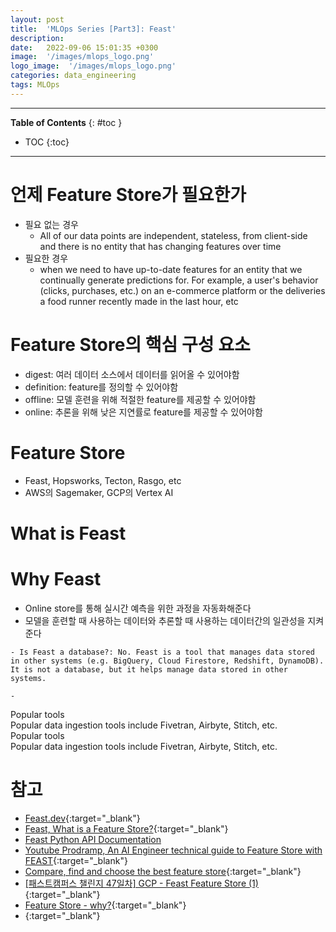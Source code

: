 ```yaml
---
layout: post
title:  'MLOps Series [Part3]: Feast'
description: 
date:   2022-09-06 15:01:35 +0300
image:  '/images/mlops_logo.png'
logo_image:  '/images/mlops_logo.png'
categories: data_engineering
tags: MLOps
---
```

---

**Table of Contents**
{: #toc }
*  TOC
{:toc}

---


# 언제 Feature Store가 필요한가

- 필요 없는 경우
  -  All of our data points are independent, stateless, from client-side and there is no entity that has changing features over time
- 필요한 경우
  - when we need to have up-to-date features for an entity that we continually generate predictions for. For example, a user's behavior (clicks, purchases, etc.) on an e-commerce platform or the deliveries a food runner recently made in the last hour, etc

# Feature Store의 핵심 구성 요소

- digest: 여러 데이터 소스에서 데이터를 읽어올 수 있어야함
- definition: feature를 정의할 수 있어야함
- offline: 모델 훈련을 위해 적절한 feature를 제공할 수 있어야함
- online: 추론을 위해 낮은 지연률로 feature를 제공할 수 있어야함

# Feature Store

- Feast, Hopsworks, Tecton, Rasgo, etc
- AWS의 Sagemaker, GCP의 Vertex AI

# What is Feast

# Why Feast

- Online store를 통해 실시간 예측을 위한 과정을 자동화해준다
- 모델을 훈련할 때 사용하는 데이터와 추론할 때 사용하는 데이터간의 일관성을 지켜준다

```
- Is Feast a database?: No. Feast is a tool that manages data stored in other systems (e.g. BigQuery, Cloud Firestore, Redshift, DynamoDB). It is not a database, but it helps manage data stored in other systems.

- 
```


<div class="fire-para">
    <div class="fire-bar"><i class="fas fa-fire"></i> Popular tools</div>
    <div class="fire-content">Popular data ingestion tools include Fivetran, Airbyte, Stitch, etc.</div>
</div>

<div class="pen-para">
    <div class="pen-bar">
      <i class="fas fa-pen"></i>Popular tools
    </div>
    <div class="pen-content">
      Popular data ingestion tools include Fivetran, Airbyte, Stitch, etc.
    </div>
</div>

# 참고

- [Feast.dev](https://feast.dev/){:target="_blank"}
- [Feast, What is a Feature Store?](https://feast.dev/blog/what-is-a-feature-store/){:target="_blank"}
- [Feast Python API Documentation](https://rtd.feast.dev/en/master/#)
- [Youtube Prodramp, An AI Engineer technical guide to Feature Store with FEAST](https://www.youtube.com/watch?v=p2cuq4eJ2BY&list=LL&index=4&t=561s){:target="_blank"}
- [Compare, find and choose the best feature store](https://www.featurestorecomparison.com/){:target="_blank"}
- [[패스트캠퍼스 챌린지 47일차] GCP - Feast Feature Store (1)](https://hotorch.tistory.com/m/192){:target="_blank"}
- [Feature Store - why?](https://velog.io/@hsh/Feature-Store-why){:target="_blank"}
- [](){:target="_blank"}